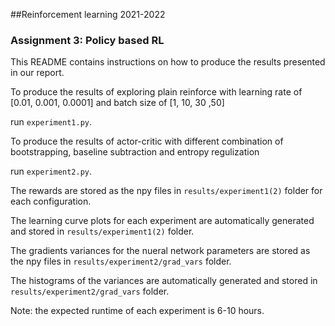 ##Reinforcement learning 2021-2022
### Assignment 3: Policy based RL

This README contains instructions on how to produce the results presented in our report.

To produce the results of exploring plain reinforce with learning rate of [0.01, 0.001, 0.0001] and batch size of [1, 10, 30 ,50]

run `experiment1.py`.


To produce the results of actor-critic with different combination of bootstrapping, baseline subtraction and entropy regulization

run `experiment2.py`.



The rewards are stored as the npy files in `results/experiment1(2)` folder for each configuration.

The learning curve plots for each experiment are automatically generated and stored in `results/experiment1(2)` folder.

The gradients variances for the nueral network parameters are stored as the npy files in `results/experiment2/grad_vars` folder.

The histograms of the variances are automatically generated and stored in `results/experiment2/grad_vars` folder.



Note: the expected runtime of each experiment is 6-10 hours.
